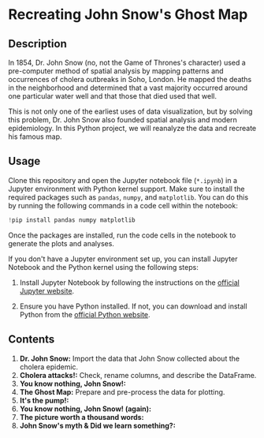 # Recreating John Snow's Ghost Map
## Description
In 1854, Dr. John Snow (no, not the Game of Thrones's character) used a pre-computer method of spatial analysis by mapping patterns and occurrences of cholera outbreaks in Soho, London. He mapped the deaths in the neighborhood and determined that a vast majority occurred around one particular water well and that those that died used that well.

This is not only one of the earliest uses of data visualization, but by solving this problem, Dr. John Snow also founded spatial analysis and modern epidemiology. In this Python project, we will reanalyze the data and recreate his famous map.
## Usage
Clone this repository and open the Jupyter notebook file (`*.ipynb`) in a Jupyter environment with Python kernel support. Make sure to install the required packages such as `pandas`, `numpy`, and `matplotlib`. You can do this by running the following commands in a code cell within the notebook:
```python
!pip install pandas numpy matplotlib
```
Once the packages are installed, run the code cells in the notebook to generate the plots and analyses.

If you don't have a Jupyter environment set up, you can install Jupyter Notebook and the Python kernel using the following steps:

1. Install Jupyter Notebook by following the instructions on the [official Jupyter website](https://jupyter.org/install).

2. Ensure you have Python installed. If not, you can download and install Python from the [official Python website](https://www.python.org/downloads/).
## Contents
1. **Dr. John Snow:** Import the data that John Snow collected about the cholera epidemic.
2. **Cholera attacks!:** Check, rename columns, and describe the DataFrame.
3. **You know nothing, John Snow!:**
4. **The Ghost Map:** Prepare and pre-process the data for plotting.
5. **It's the pump!:**
6. **You know nothing, John Snow! (again):**
7. **The picture worth a thousand words:**
8. **John Snow's myth & Did we learn something?:**
